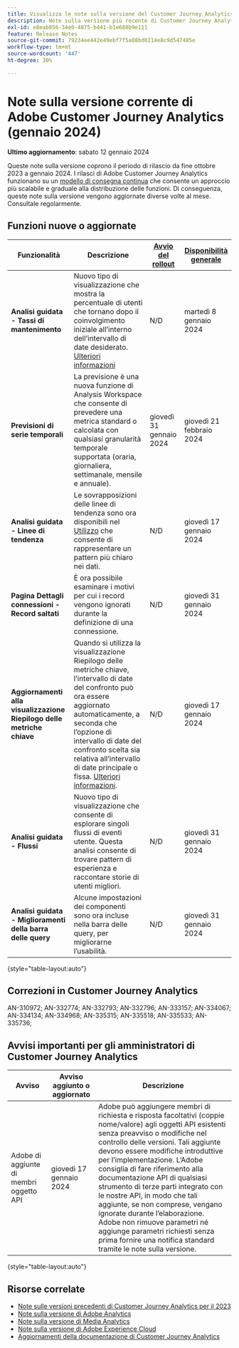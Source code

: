 ```yaml
---
title: Visualizza le note sulla versione del Customer Journey Analytics corrente
description: Note sulla versione più recente di Customer Journey Analytics
exl-id: e8eab856-34e0-4875-b441-b1e680b9e111
feature: Release Notes
source-git-commit: 79234ee442e49ebf7f5a08bd0214e8c9d547485e
workflow-type: tm+mt
source-wordcount: '447'
ht-degree: 30%

---
```


# Note sulla versione corrente di Adobe Customer Journey Analytics (gennaio 2024)

**Ultimo aggiornamento**: sabato 12 gennaio 2024

Queste note sulla versione coprono il periodo di rilascio da fine ottobre 2023 a gennaio 2024. I rilasci di Adobe Customer Journey Analytics funzionano su un [modello di consegna continua](releases.md) che consente un approccio più scalabile e graduale alla distribuzione delle funzioni. Di conseguenza, queste note sulla versione vengono aggiornate diverse volte al mese. Consultale regolarmente.

## Funzioni nuove o aggiornate

| Funzionalità | Descrizione | [Avvio del rollout](releases.md) | [Disponibilità generale](releases.md) |
| ----------- | ---------- | ------- | ---- |
| **Analisi guidata - Tassi di mantenimento** | Nuovo tipo di visualizzazione che mostra la percentuale di utenti che tornano dopo il coinvolgimento iniziale all’interno dell’intervallo di date desiderato. [Ulteriori informazioni](../guided-analysis/types/retention-rates.md) | N/D | martedì 8 gennaio 2024 |
| **Previsioni di serie temporali** | La previsione è una nuova funzione di Analysis Workspace che consente di prevedere una metrica standard o calcolata con qualsiasi granularità temporale supportata (oraria, giornaliera, settimanale, mensile e annuale). | giovedì 31 gennaio 2024 | giovedì 21 febbraio 2024 |
| **Analisi guidata - Linee di tendenza** | Le sovrapposizioni delle linee di tendenza sono ora disponibili nel [Utilizzo](/help/guided-analysis/types/usage.md) che consente di rappresentare un pattern più chiaro nei dati. | N/D | giovedì 17 gennaio 2024 |
| **Pagina Dettagli connessioni - Record saltati** | È ora possibile esaminare i motivi per cui i record vengono ignorati durante la definizione di una connessione. | N/D | giovedì 31 gennaio 2024 |
| **Aggiornamenti alla visualizzazione Riepilogo delle metriche chiave** | Quando si utilizza la visualizzazione Riepilogo delle metriche chiave, l’intervallo di date del confronto può ora essere aggiornato automaticamente, a seconda che l’opzione di intervallo di date del confronto scelta sia relativa all’intervallo di date principale o fissa. [Ulteriori informazioni](/help/analysis-workspace/visualizations/key-metric.md). | N/D | giovedì 17 gennaio 2024 |
| **Analisi guidata - Flussi** | Nuovo tipo di visualizzazione che consente di esplorare singoli flussi di eventi utente. Questa analisi consente di trovare pattern di esperienza e raccontare storie di utenti migliori. | N/D | giovedì 31 gennaio 2024 |
| **Analisi guidata - Miglioramenti della barra delle query** | Alcune impostazioni dei componenti sono ora incluse nella barra delle query, per migliorarne l’usabilità. | N/D | giovedì 31 gennaio 2024 |

{style="table-layout:auto"}

## Correzioni in Customer Journey Analytics

AN-310972; AN-332774; AN-332793; AN-332796; AN-333157; AN-334067; AN-334134; AN-334968; AN-335315; AN-335518; AN-335533; AN-335736;

## Avvisi importanti per gli amministratori di Customer Journey Analytics

| Avviso | Avviso aggiunto o aggiornato | Descrizione |
| --- | --- | --- |
| Adobe di aggiunte di membri oggetto API | giovedì 17 gennaio 2024 | Adobe può aggiungere membri di richiesta e risposta facoltativi (coppie nome/valore) agli oggetti API esistenti senza preavviso o modifiche nel controllo delle versioni. Tali aggiunte devono essere modifiche introduttive per l’implementazione. L’Adobe consiglia di fare riferimento alla documentazione API di qualsiasi strumento di terze parti integrato con le nostre API, in modo che tali aggiunte, se non comprese, vengano ignorate durante l’elaborazione. Adobe non rimuove parametri né aggiunge parametri richiesti senza prima fornire una notifica standard tramite le note sulla versione. |

{style="table-layout:auto"}

## Risorse correlate

* [Note sulle versioni precedenti di Customer Journey Analytics per il 2023](/help/release-notes/2023.md)
* [Note sulla versione di Adobe Analytics](https://experienceleague.adobe.com/docs/analytics/release-notes/latest.html?lang=it)
* [Note sulla versione di Media Analytics](https://experienceleague.adobe.com/docs/media-analytics/using/additional-resources/release-notes.html?lang=it)
* [Note sulla versione di Adobe Experience Cloud](https://experienceleague.adobe.com/docs/release-notes/experience-cloud/current.html?lang=it)
* [Aggiornamenti della documentazione di Customer Journey Analytics](/help/release-notes/doc-changes.md)
